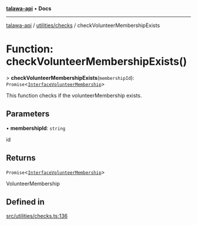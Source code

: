 [**talawa-api**](../../../README.md) • **Docs**

***

[talawa-api](../../../modules.md) / [utilities/checks](../README.md) / checkVolunteerMembershipExists

# Function: checkVolunteerMembershipExists()

\> **checkVolunteerMembershipExists**(`membershipId`): `Promise`\<[`InterfaceVolunteerMembership`](../../../models/VolunteerMembership/interfaces/InterfaceVolunteerMembership.md)\>

This function checks if the volunteerMembership exists.

## Parameters

• **membershipId**: `string`

id

## Returns

`Promise`\<[`InterfaceVolunteerMembership`](../../../models/VolunteerMembership/interfaces/InterfaceVolunteerMembership.md)\>

VolunteerMembership

## Defined in

[src/utilities/checks.ts:136](https://github.com/PalisadoesFoundation/talawa-api/blob/bba5d82264abb62b9e358a3d3fe1af18a8a8f6e4/src/utilities/checks.ts#L136)
